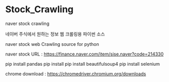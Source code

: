 # Stock_Crawling
naver stock crawling

네이버 주식에서 원하는 정보 웹 크롤링용 파이썬 소스

naver stock web Crawling source for python

naver stock URL :
  https://finance.naver.com/item/sise.naver?code=214330

pip install pandas
pip install 
pip install beautifulsoup4
pip install selenium

chrome download : 
  https://chromedriver.chromium.org/downloads
